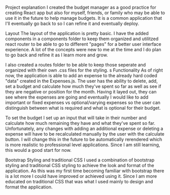 Project explanation
I created the budget manager as a good practice for creating React app but also for myself, friends, or family who may be able to use it in the future to help manage budgets. It is a common application that I'll eventually go back to so I can refine it and eventually deploy.

Layout
The layout of the application is pretty basic. I have the added components in a components folder to keep them organized and utilitzed react router to be able to go to different "pages" for a better user interface experience. A lot of the concepts were new to me at the time and I do plan to go back and refine it as I learn more and grow.

I also created a routes folder to be able to keep those seperate and organized with their own .css files for the styling.
s
Functionality
As of right now, the application is able to add an expense to the already hard coded "data" created in the Expenses.js. The user has the ability to delete, add, set a budget and calculate how much they've spent so far as well as see if they are negative or position for the month. Having it layed out, they can see where the expenses are going and eventually I would like to add important or fixed expenses vs optional/varying expenses so the user can distinguish between what is required and what is optional for their budget.

To set the budget I set up an input that will take in their number and calculate how much remaining they have and what they've spent so far. Unfortunately, any changes with adding an additional expense or deleting a expense will have to be recalculated manually by the user with the calculate button. I will change this in the future to be automatically rerendered which is more realistic to professional level applications. Since I am still learning, this would a good start for now.

Bootstrap Styling and traditional CSS
I used a combination of bootstrap styling and traditional CSS styling to achieve the look and format of the application. As this was my first time becoming familiar with bootstrap there is a lot more I could have improved or achieved using it. Since I am more educated on traditional CSS that was what I used mainly to design and format the application.
